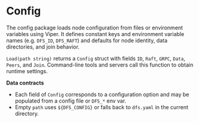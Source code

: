 # Config

The config package loads node configuration from files or environment variables using Viper.
It defines constant keys and environment variable names (e.g. `DFS_ID`, `DFS_RAFT`) and defaults
for node identity, data directories, and join behavior.

`Load(path string)` returns a `Config` struct with fields `ID`, `Raft`, `GRPC`, `Data`, `Peers`, and `Join`.
Command-line tools and servers call this function to obtain runtime settings.

**Data contracts**

- Each field of `Config` corresponds to a configuration option and may be populated from a config file or `DFS_*` env var.
- Empty `path` uses `${DFS_CONFIG}` or falls back to `dfs.yaml` in the current directory.

